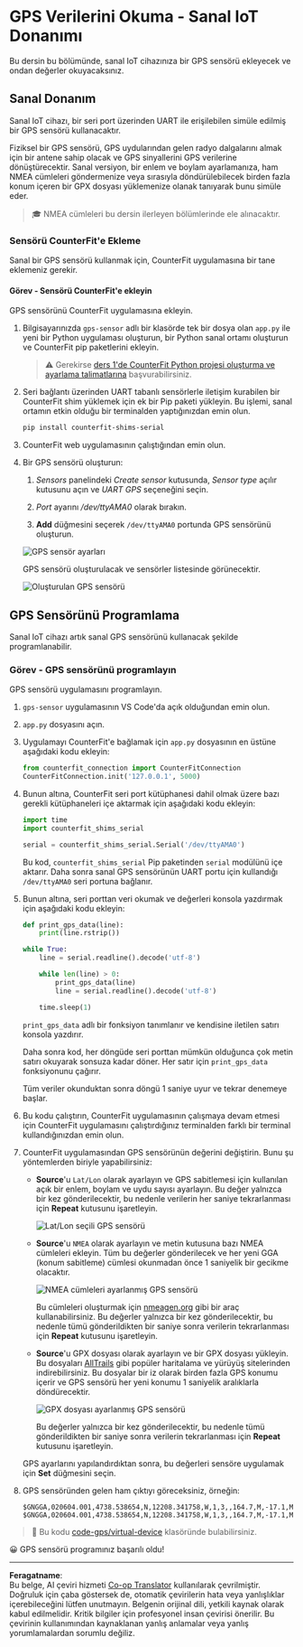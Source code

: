 <!--
CO_OP_TRANSLATOR_METADATA:
{
  "original_hash": "64f18a8f8aaa1fef5e7320e0992d8b3a",
  "translation_date": "2025-08-28T03:16:01+00:00",
  "source_file": "3-transport/lessons/1-location-tracking/virtual-device-gps-sensor.md",
  "language_code": "tr"
}
-->
# GPS Verilerini Okuma - Sanal IoT Donanımı

Bu dersin bu bölümünde, sanal IoT cihazınıza bir GPS sensörü ekleyecek ve ondan değerler okuyacaksınız.

## Sanal Donanım

Sanal IoT cihazı, bir seri port üzerinden UART ile erişilebilen simüle edilmiş bir GPS sensörü kullanacaktır.

Fiziksel bir GPS sensörü, GPS uydularından gelen radyo dalgalarını almak için bir antene sahip olacak ve GPS sinyallerini GPS verilerine dönüştürecektir. Sanal versiyon, bir enlem ve boylam ayarlamanıza, ham NMEA cümleleri göndermenize veya sırasıyla döndürülebilecek birden fazla konum içeren bir GPX dosyası yüklemenize olanak tanıyarak bunu simüle eder.

> 🎓 NMEA cümleleri bu dersin ilerleyen bölümlerinde ele alınacaktır.

### Sensörü CounterFit'e Ekleme

Sanal bir GPS sensörü kullanmak için, CounterFit uygulamasına bir tane eklemeniz gerekir.

#### Görev - Sensörü CounterFit'e ekleyin

GPS sensörünü CounterFit uygulamasına ekleyin.

1. Bilgisayarınızda `gps-sensor` adlı bir klasörde tek bir dosya olan `app.py` ile yeni bir Python uygulaması oluşturun, bir Python sanal ortamı oluşturun ve CounterFit pip paketlerini ekleyin.

    > ⚠️ Gerekirse [ders 1'de CounterFit Python projesi oluşturma ve ayarlama talimatlarına](../../../1-getting-started/lessons/1-introduction-to-iot/virtual-device.md) başvurabilirsiniz.

1. Seri bağlantı üzerinden UART tabanlı sensörlerle iletişim kurabilen bir CounterFit shim yüklemek için ek bir Pip paketi yükleyin. Bu işlemi, sanal ortamın etkin olduğu bir terminalden yaptığınızdan emin olun.

    ```sh
    pip install counterfit-shims-serial
    ```

1. CounterFit web uygulamasının çalıştığından emin olun.

1. Bir GPS sensörü oluşturun:

    1. *Sensors* panelindeki *Create sensor* kutusunda, *Sensor type* açılır kutusunu açın ve *UART GPS* seçeneğini seçin.

    1. *Port* ayarını */dev/ttyAMA0* olarak bırakın.

    1. **Add** düğmesini seçerek `/dev/ttyAMA0` portunda GPS sensörünü oluşturun.

    ![GPS sensör ayarları](../../../../../translated_images/counterfit-create-gps-sensor.6385dc9357d85ad1d47b4abb2525e7651fd498917d25eefc5a72feab09eedc70.tr.png)

    GPS sensörü oluşturulacak ve sensörler listesinde görünecektir.

    ![Oluşturulan GPS sensörü](../../../../../translated_images/counterfit-gps-sensor.3fbb15af0a5367566f2f11324ef5a6f30861cdf2b497071a5e002b7aa473550e.tr.png)

## GPS Sensörünü Programlama

Sanal IoT cihazı artık sanal GPS sensörünü kullanacak şekilde programlanabilir.

### Görev - GPS sensörünü programlayın

GPS sensörü uygulamasını programlayın.

1. `gps-sensor` uygulamasının VS Code'da açık olduğundan emin olun.

1. `app.py` dosyasını açın.

1. Uygulamayı CounterFit'e bağlamak için `app.py` dosyasının en üstüne aşağıdaki kodu ekleyin:

    ```python
    from counterfit_connection import CounterFitConnection
    CounterFitConnection.init('127.0.0.1', 5000)
    ```

1. Bunun altına, CounterFit seri port kütüphanesi dahil olmak üzere bazı gerekli kütüphaneleri içe aktarmak için aşağıdaki kodu ekleyin:

    ```python
    import time
    import counterfit_shims_serial
    
    serial = counterfit_shims_serial.Serial('/dev/ttyAMA0')
    ```

    Bu kod, `counterfit_shims_serial` Pip paketinden `serial` modülünü içe aktarır. Daha sonra sanal GPS sensörünün UART portu için kullandığı `/dev/ttyAMA0` seri portuna bağlanır.

1. Bunun altına, seri porttan veri okumak ve değerleri konsola yazdırmak için aşağıdaki kodu ekleyin:

    ```python
    def print_gps_data(line):
        print(line.rstrip())
    
    while True:
        line = serial.readline().decode('utf-8')
    
        while len(line) > 0:
            print_gps_data(line)
            line = serial.readline().decode('utf-8')
    
        time.sleep(1)
    ```

    `print_gps_data` adlı bir fonksiyon tanımlanır ve kendisine iletilen satırı konsola yazdırır.

    Daha sonra kod, her döngüde seri porttan mümkün olduğunca çok metin satırı okuyarak sonsuza kadar döner. Her satır için `print_gps_data` fonksiyonunu çağırır.

    Tüm veriler okunduktan sonra döngü 1 saniye uyur ve tekrar denemeye başlar.

1. Bu kodu çalıştırın, CounterFit uygulamasının çalışmaya devam etmesi için CounterFit uygulamasını çalıştırdığınız terminalden farklı bir terminal kullandığınızdan emin olun.

1. CounterFit uygulamasından GPS sensörünün değerini değiştirin. Bunu şu yöntemlerden biriyle yapabilirsiniz:

    * **Source**'u `Lat/Lon` olarak ayarlayın ve GPS sabitlemesi için kullanılan açık bir enlem, boylam ve uydu sayısı ayarlayın. Bu değer yalnızca bir kez gönderilecektir, bu nedenle verilerin her saniye tekrarlanması için **Repeat** kutusunu işaretleyin.

      ![Lat/Lon seçili GPS sensörü](../../../../../translated_images/counterfit-gps-sensor-latlon.008c867d75464fbe7f84107cc57040df565ac07cb57d2f21db37d087d470197d.tr.png)

    * **Source**'u `NMEA` olarak ayarlayın ve metin kutusuna bazı NMEA cümleleri ekleyin. Tüm bu değerler gönderilecek ve her yeni GGA (konum sabitleme) cümlesi okunmadan önce 1 saniyelik bir gecikme olacaktır.

      ![NMEA cümleleri ayarlanmış GPS sensörü](../../../../../translated_images/counterfit-gps-sensor-nmea.c62eea442171e17e19528b051b104cfcecdc9cd18db7bc72920f29821ae63f73.tr.png)

      Bu cümleleri oluşturmak için [nmeagen.org](https://www.nmeagen.org) gibi bir araç kullanabilirsiniz. Bu değerler yalnızca bir kez gönderilecektir, bu nedenle tümü gönderildikten bir saniye sonra verilerin tekrarlanması için **Repeat** kutusunu işaretleyin.

    * **Source**'u GPX dosyası olarak ayarlayın ve bir GPX dosyası yükleyin. Bu dosyaları [AllTrails](https://www.alltrails.com/) gibi popüler haritalama ve yürüyüş sitelerinden indirebilirsiniz. Bu dosyalar bir iz olarak birden fazla GPS konumu içerir ve GPS sensörü her yeni konumu 1 saniyelik aralıklarla döndürecektir.

      ![GPX dosyası ayarlanmış GPS sensörü](../../../../../translated_images/counterfit-gps-sensor-gpxfile.8310b063ce8a425ccc8ebeec8306aeac5e8e55207f007d52c6e1194432a70cd9.tr.png)

      Bu değerler yalnızca bir kez gönderilecektir, bu nedenle tümü gönderildikten bir saniye sonra verilerin tekrarlanması için **Repeat** kutusunu işaretleyin.

    GPS ayarlarını yapılandırdıktan sonra, bu değerleri sensöre uygulamak için **Set** düğmesini seçin.

1. GPS sensöründen gelen ham çıktıyı göreceksiniz, örneğin:

    ```output
    $GNGGA,020604.001,4738.538654,N,12208.341758,W,1,3,,164.7,M,-17.1,M,,*67
    $GNGGA,020604.001,4738.538654,N,12208.341758,W,1,3,,164.7,M,-17.1,M,,*67
    ```

> 💁 Bu kodu [code-gps/virtual-device](../../../../../3-transport/lessons/1-location-tracking/code-gps/virtual-device) klasöründe bulabilirsiniz.

😀 GPS sensörü programınız başarılı oldu!

---

**Feragatname**:  
Bu belge, AI çeviri hizmeti [Co-op Translator](https://github.com/Azure/co-op-translator) kullanılarak çevrilmiştir. Doğruluk için çaba göstersek de, otomatik çevirilerin hata veya yanlışlıklar içerebileceğini lütfen unutmayın. Belgenin orijinal dili, yetkili kaynak olarak kabul edilmelidir. Kritik bilgiler için profesyonel insan çevirisi önerilir. Bu çevirinin kullanımından kaynaklanan yanlış anlamalar veya yanlış yorumlamalardan sorumlu değiliz.